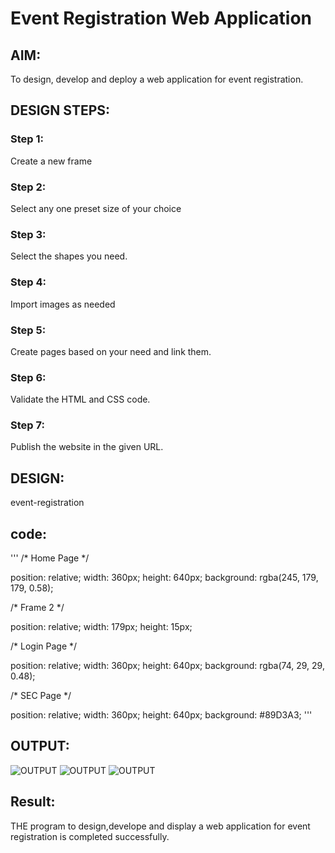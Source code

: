 # Event Registration Web Application

## AIM:
To design, develop and deploy a web application for event registration.

## DESIGN STEPS:

### Step 1:
Create a new frame

### Step 2:
Select any one preset size of your choice


### Step 3:
Select the shapes you need.


### Step 4:
Import images as needed


### Step 5:
Create pages based on your need and link them.

### Step 6:

Validate the HTML and CSS code.

### Step 7:

Publish the website in the given URL.

## DESIGN:
event-registration

## code:
'''
/* Home Page */

position: relative;
width: 360px;
height: 640px;
background: rgba(245, 179, 179, 0.58);


/* Frame 2 */

position: relative;
width: 179px;
height: 15px;

/* Login Page */


position: relative;
width: 360px;
height: 640px;
background: rgba(74, 29, 29, 0.48);


/* SEC Page */


position: relative;
width: 360px;
height: 640px;
background: #89D3A3;
'''

## OUTPUT:
![OUTPUT](./out1.png)
![OUTPUT](./out2.png)
![OUTPUT](./out3.png)



## Result:
THE program to design,develope and display a web application for event registration is completed successfully.

